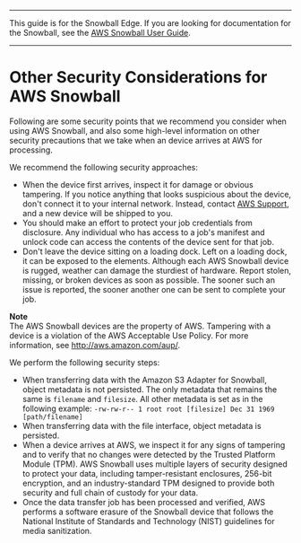 --------

This guide is for the Snowball Edge\. If you are looking for documentation for the Snowball, see the [AWS Snowball User Guide](http://docs.aws.amazon.com/snowball/latest/ug/whatissnowball.html)\.

--------

# Other Security Considerations for AWS Snowball<a name="security-considerations"></a>

Following are some security points that we recommend you consider when using AWS Snowball, and also some high\-level information on other security precautions that we take when an device arrives at AWS for processing\.

We recommend the following security approaches:
+ When the device first arrives, inspect it for damage or obvious tampering\. If you notice anything that looks suspicious about the device, don't connect it to your internal network\. Instead, contact [AWS Support](https://aws.amazon.com/premiumsupport/), and a new device will be shipped to you\.
+ You should make an effort to protect your job credentials from disclosure\. Any individual who has access to a job's manifest and unlock code can access the contents of the device sent for that job\.
+ Don't leave the device sitting on a loading dock\. Left on a loading dock, it can be exposed to the elements\. Although each AWS Snowball device is rugged, weather can damage the sturdiest of hardware\. Report stolen, missing, or broken devices as soon as possible\. The sooner such an issue is reported, the sooner another one can be sent to complete your job\.

**Note**  
The AWS Snowball devices are the property of AWS\. Tampering with a device is a violation of the AWS Acceptable Use Policy\. For more information, see [http://aws\.amazon\.com/aup/](http://aws.amazon.com/aup/)\.

We perform the following security steps:
+ When transferring data with the Amazon S3 Adapter for Snowball, object metadata is not persisted\. The only metadata that remains the same is `filename` and `filesize`\. All other metadata is set as in the following example: `-rw-rw-r-- 1 root root [filesize] Dec 31 1969 [path/filename]`
+ When transferring data with the file interface, object metadata is persisted\.
+ When a device arrives at AWS, we inspect it for any signs of tampering and to verify that no changes were detected by the Trusted Platform Module \(TPM\)\. AWS Snowball uses multiple layers of security designed to protect your data, including tamper\-resistant enclosures, 256\-bit encryption, and an industry\-standard TPM designed to provide both security and full chain of custody for your data\. 
+ Once the data transfer job has been processed and verified, AWS performs a software erasure of the Snowball device that follows the National Institute of Standards and Technology \(NIST\) guidelines for media sanitization\.